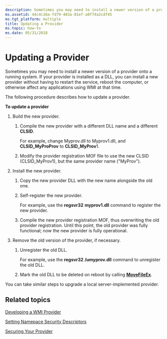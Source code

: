 ```yaml
---
description: Sometimes you may need to install a newer version of a provider onto a running system.
ms.assetid: 44c4c16a-fd79-483a-81ef-a0f74a2cdf45
ms.tgt_platform: multiple
title: Updating a Provider
ms.topic: how-to
ms.date: 05/31/2018
---
```


# Updating a Provider

Sometimes you may need to install a newer version of a provider onto a running system. If your provider is installed as a DLL, you can install a new provider without having to restart the service, reboot the computer, or otherwise affect any applications using WMI at that time.

The following procedure describes how to update a provider.

**To update a provider**

1.  Build the new provider.

    1.  Compile the new provider with a different DLL name and a different **CLSID**.

        For example, change Myprov.dll to Myprov1.dll, and **CLSID\_MyProProv** to **CLSID\_MyProv**1.

    2.  Modify the provider registration MOF file to use the new CLSID (CLSID\_MyProv1), but the same provider name ("MyProv").

2.  Install the new provider.

    1.  Copy the new provider DLL with the new name alongside the old one.
    2.  Self-register the new provider.

        For example, use the **regsvr32** **myprov1.dll** command to register the new provider.

    3.  Compile the new provider registration MOF, thus overwriting the old provider registration. Until this point, the old provider was fully functional; now the new provider is fully operational.

3.  Remove the old version of the provider, if necessary.

    1.  Unregister the old DLL.

        For example, use the **regsvr32** **/umyprov.dll** command to unregister the old DLL.

    2.  Mark the old DLL to be deleted on reboot by calling [**MoveFileEx**](/windows/desktop/api/winbase/nf-winbase-movefileexa).

You can take similar steps to upgrade a local server-implemented provider.

## Related topics

<dl> <dt>

[Developing a WMI Provider](developing-a-wmi-provider.md)
</dt> <dt>

[Setting Namepace Security Descriptors](setting-namespace-security-descriptors.md)
</dt> <dt>

[Securing Your Provider](securing-your-provider.md)
</dt> </dl>

 

 
